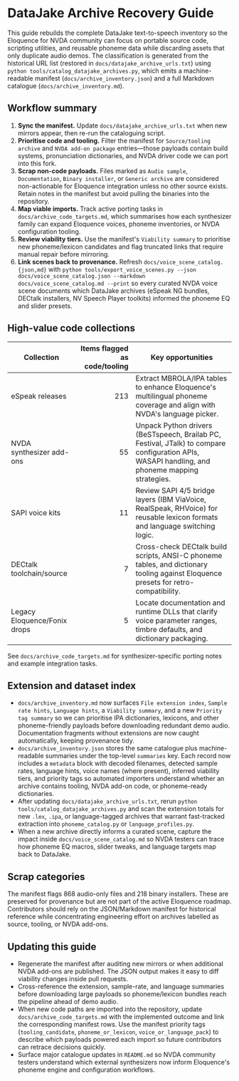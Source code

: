 # DataJake Archive Recovery Guide

This guide rebuilds the complete DataJake text-to-speech inventory so the Eloquence for NVDA community can focus on portable
source code, scripting utilities, and reusable phoneme data while discarding assets that only duplicate audio demos. The
classification is generated from the historical URL list (restored in `docs/datajake_archive_urls.txt`) using
`python tools/catalog_datajake_archives.py`, which emits a machine-readable manifest (`docs/archive_inventory.json`) and a
full Markdown catalogue (`docs/archive_inventory.md`).

## Workflow summary

1. **Sync the manifest.** Update `docs/datajake_archive_urls.txt` when new mirrors appear, then re-run the cataloguing script.
2. **Prioritise code and tooling.** Filter the manifest for `Source/tooling archive` and `NVDA add-on package` entries—those
   payloads contain build systems, pronunciation dictionaries, and NVDA driver code we can port into this fork.
3. **Scrap non-code payloads.** Files marked as `Audio sample`, `Documentation`, `Binary installer`, or `Generic archive` are
   considered non-actionable for Eloquence integration unless no other source exists. Retain notes in the manifest but avoid
   pulling the binaries into the repository.
4. **Map viable imports.** Track active porting tasks in `docs/archive_code_targets.md`, which summarises how each synthesizer
   family can expand Eloquence voices, phoneme inventories, or NVDA configuration tooling.
5. **Review viability tiers.** Use the manifest's `Viability summary` to prioritise new phoneme/lexicon candidates and flag
   truncated links that require manual repair before mirroring.
6. **Link scenes back to provenance.** Refresh `docs/voice_scene_catalog.{json,md}` with
   `python tools/export_voice_scenes.py --json docs/voice_scene_catalog.json --markdown docs/voice_scene_catalog.md --print` so
   every curated NVDA voice scene documents which DataJake archives (eSpeak NG bundles, DECtalk installers, NV Speech Player
   toolkits) informed the phoneme EQ and slider presets.

## High-value code collections

| Collection | Items flagged as code/tooling | Key opportunities |
| --- | ---: | --- |
| eSpeak releases | 213 | Extract MBROLA/IPA tables to enhance Eloquence's multilingual phoneme coverage and align with NVDA's language picker. |
| NVDA synthesizer add-ons | 55 | Unpack Python drivers (BeSTspeech, Brailab PC, Festival, JTalk) to compare configuration APIs, WASAPI handling, and phoneme mapping strategies. |
| SAPI voice kits | 11 | Review SAPI 4/5 bridge layers (IBM ViaVoice, RealSpeak, RHVoice) for reusable lexicon formats and language switching logic. |
| DECtalk toolchain/source | 7 | Cross-check DECtalk build scripts, ANSI-C phoneme tables, and dictionary tooling against Eloquence presets for retro-compatibility. |
| Legacy Eloquence/Fonix drops | 5 | Locate documentation and runtime DLLs that clarify voice parameter ranges, timbre defaults, and dictionary packaging. |

See `docs/archive_code_targets.md` for synthesizer-specific porting notes and example integration tasks.

## Extension and dataset index

- `docs/archive_inventory.md` now surfaces `File extension index`, `Sample rate hints`, `Language hints`, a `Viability summary`, and a new `Priority tag summary` so we can prioritise IPA dictionaries, lexicons, and other phoneme-friendly payloads before downloading redundant demo audio. Documentation fragments without extensions are now caught automatically, keeping provenance tidy.
- `docs/archive_inventory.json` stores the same catalogue plus machine-readable summaries under the top-level `summaries` key. Each record now includes a `metadata` block with decoded filenames, detected sample rates, language hints, voice names (where present), inferred viability tiers, and priority tags so automated importers understand whether an archive contains tooling, NVDA add-on code, or phoneme-ready dictionaries.
- After updating `docs/datajake_archive_urls.txt`, rerun `python tools/catalog_datajake_archives.py` and scan the extension totals for new `.lex`, `.ipa`, or language-tagged archives that warrant fast-tracked extraction into `phoneme_catalog.py` or `language_profiles.py`.
- When a new archive directly informs a curated scene, capture the impact inside `docs/voice_scene_catalog.md` so NVDA testers
  can trace how phoneme EQ macros, slider tweaks, and language targets map back to DataJake.


## Scrap categories

The manifest flags 868 audio-only files and 218 binary installers. These are preserved for provenance but are not part of the
active Eloquence roadmap. Contributors should rely on the JSON/Markdown manifest for historical reference while concentrating
engineering effort on archives labelled as source, tooling, or NVDA add-ons.

## Updating this guide

- Regenerate the manifest after auditing new mirrors or when additional NVDA add-ons are published. The JSON output makes it easy to diff viability changes inside pull requests.
- Cross-reference the extension, sample-rate, and language summaries before downloading large payloads so phoneme/lexicon bundles reach the pipeline ahead of demo audio.
- When new code paths are imported into the repository, update `docs/archive_code_targets.md` with the implemented outcome and link the corresponding manifest rows. Use the manifest priority tags (`tooling_candidate`, `phoneme_or_lexicon`, `voice_or_language_pack`) to describe which payloads powered each import so future contributors can retrace decisions quickly.
- Surface major catalogue updates in `README.md` so NVDA community testers understand which external synthesizers now inform Eloquence's phoneme engine and configuration workflows.
